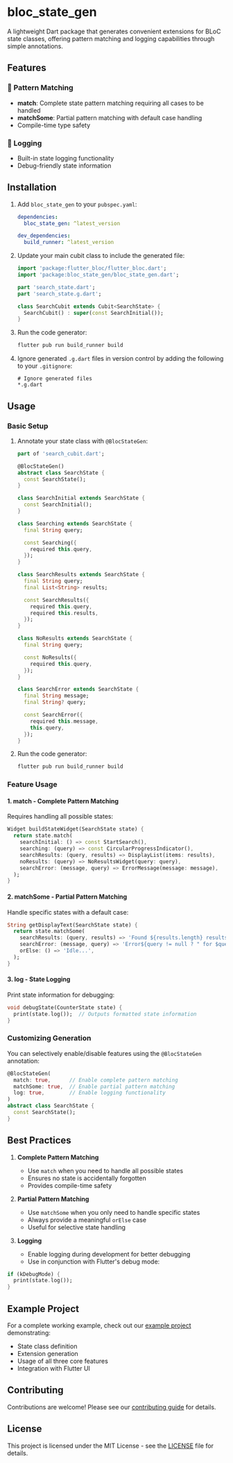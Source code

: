 # bloc_state_gen

A lightweight Dart package that generates convenient extensions for BLoC state classes, offering pattern matching and logging capabilities through simple annotations.

## Features

### 🎯 Pattern Matching
- **match**: Complete state pattern matching requiring all cases to be handled
- **matchSome**: Partial pattern matching with default case handling
- Compile-time type safety

### 📝 Logging
- Built-in state logging functionality
- Debug-friendly state information

## Installation

1. Add `bloc_state_gen` to your `pubspec.yaml`:

   ```yaml
   dependencies:
     bloc_state_gen: ^latest_version

   dev_dependencies:
     build_runner: ^latest_version
   ```

2. Update your main cubit class to include the generated file:

   ```dart
   import 'package:flutter_bloc/flutter_bloc.dart';
   import 'package:bloc_state_gen/bloc_state_gen.dart';

   part 'search_state.dart';
   part 'search_state.g.dart';

   class SearchCubit extends Cubit<SearchState> {
     SearchCubit() : super(const SearchInitial());
   }
   ```

3. Run the code generator:

   ```bash
   flutter pub run build_runner build
   ```

4. Ignore generated `.g.dart` files in version control by adding the following to your `.gitignore`:

   ```gitignore
   # Ignore generated files
   *.g.dart
   ```

## Usage

### Basic Setup

1. Annotate your state class with `@BlocStateGen`:

   ```dart
   part of 'search_cubit.dart';

   @BlocStateGen()
   abstract class SearchState {
     const SearchState();
   }

   class SearchInitial extends SearchState {
     const SearchInitial();
   }

   class Searching extends SearchState {
     final String query;

     const Searching({
       required this.query,
     });
   }

   class SearchResults extends SearchState {
     final String query;
     final List<String> results;

     const SearchResults({
       required this.query,
       required this.results,
     });
   }

   class NoResults extends SearchState {
     final String query;

     const NoResults({
       required this.query,
     });
   }

   class SearchError extends SearchState {
     final String message;
     final String? query;

     const SearchError({
       required this.message,
       this.query,
     });
   }
   ```

2. Run the code generator:

   ```bash
   flutter pub run build_runner build
   ```

### Feature Usage

#### 1. match - Complete Pattern Matching

Requires handling all possible states:

```dart
Widget buildStateWidget(SearchState state) {
  return state.match(
    searchInitial: () => const StartSearch(),
    searching: (query) => const CircularProgressIndicator(),
    searchResults: (query, results) => DisplayList(items: results),
    noResults: (query) => NoResultsWidget(query: query),
    searchError: (message, query) => ErrorMessage(message: message),
  );
}
```

#### 2. matchSome - Partial Pattern Matching

Handle specific states with a default case:

```dart
String getDisplayText(SearchState state) {
  return state.matchSome(
    searchResults: (query, results) => 'Found ${results.length} results for: $query',
    searchError: (message, query) => 'Error${query != null ? " for $query" : ""}: $message',
    orElse: () => 'Idle...',
  );
}
```

#### 3. log - State Logging

Print state information for debugging:

```dart
void debugState(CounterState state) {
  print(state.log());  // Outputs formatted state information
}
```

### Customizing Generation

You can selectively enable/disable features using the `@BlocStateGen` annotation:

```dart
@BlocStateGen(
  match: true,      // Enable complete pattern matching
  matchSome: true,  // Enable partial pattern matching
  log: true,        // Enable logging functionality
)
abstract class SearchState {
  const SearchState();
}
```

## Best Practices

1. **Complete Pattern Matching**
   - Use `match` when you need to handle all possible states
   - Ensures no state is accidentally forgotten
   - Provides compile-time safety

2. **Partial Pattern Matching**
   - Use `matchSome` when you only need to handle specific states
   - Always provide a meaningful `orElse` case
   - Useful for selective state handling

3. **Logging**
   - Enable logging during development for better debugging
   - Use in conjunction with Flutter's debug mode:
```dart
if (kDebugMode) {
  print(state.log());
}
```

## Example Project

For a complete working example, check out our [example project](link_to_example) demonstrating:
- State class definition
- Extension generation
- Usage of all three core features
- Integration with Flutter UI

## Contributing

Contributions are welcome! Please see our [contributing guide](CONTRIBUTING.md) for details.

## License

This project is licensed under the MIT License - see the [LICENSE](LICENSE) file for details.